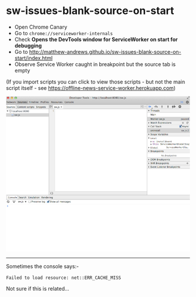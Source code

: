 sw-issues-blank-source-on-start
===============================

- Open Chrome Canary
- Go to `chrome://serviceworker-internals`
- Check **Opens the DevTools window for ServiceWorker on start for debugging**
- Go to http://matthew-andrews.github.io/sw-issues-blank-source-on-start/index.html
- Observe Service Worker caught in breakpoint but the source tab is empty

(If you import scripts you can click to view those scripts - but not the main script itself - see https://offline-news-service-worker.herokuapp.com)

![Empty Source](./empty-source.png)

---

Sometimes the console says:-

```
Failed to load resource: net::ERR_CACHE_MISS
```

Not sure if this is related...
